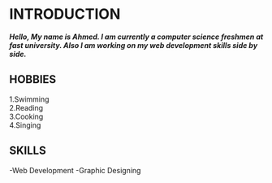 # INTRODUCTION
***Hello, My name is Ahmed. I am currently a computer science freshmen at fast university. Also I am working on my web development skills side by side.***
##  HOBBIES
1.Swimming\
2.Reading\
3.Cooking\
4.Singing
## SKILLS
-Web Development
-Graphic Designing

